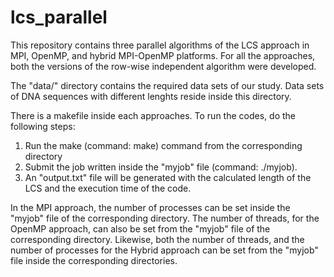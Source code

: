 # lcs_parallel
This repository contains three parallel algorithms of the LCS approach in MPI, OpenMP, and hybrid MPI-OpenMP platforms.
For all the approaches, both the versions of the row-wise independent algorithm were developed.

The "data/" directory contains the required data sets of our study. Data sets of DNA sequences with different lenghts reside inside this directory.

There is a makefile inside each approaches. To run the codes, do the following steps:
1. Run the make (command: make) command from the corresponding directory
2. Submit the job written inside the "myjob" file (command: ./myjob).
3. An "output.txt" file will be generated with the calculated length of the LCS and the execution time of the code.

In the MPI approach, the number of processes can be set inside the "myjob" file of the corresponding directory. The number of threads, for the OpenMP approach, can also be set from the "myjob" file of the corresponding directory. Likewise, both the number of threads, and the number of processes for the Hybrid approach can be set from the "myjob" file inside the corresponding directories.


